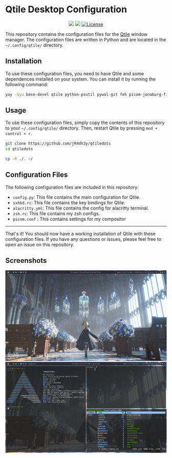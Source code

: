 # Qtile Desktop Configuration

<div  align="center">
  
![](https://img.shields.io/github/stars/jR4dh3y/qtiledots?style=for-the-badge&logo=starship&color=83c5be&logoColor=D9E0EE&labelColor=252733)
![](https://img.shields.io/github/last-commit/jR4dh3y/qtiledots?&style=for-the-badge&color=006d77&logoColor=D9E0EE&labelColor=252733)
<a href="https://github.com/jR4dh3y/qtiledots/blob/main/LICENSE">
<img alt="License" src="https://img.shields.io/github/license/h1tarxeth/Dots?style=for-the-badge&logo=starship&color=1d3557&logoColor=D9E0EE&labelColor=252733" />
</a>
</div>

This repository contains the configuration files for the [Qtile](http://www.qtile.org/) window manager. The configuration files are written in Python and are located in the `~/.config/qtile/` directory.

## Installation

To use these configuration files, you need to have Qtile and some dependences installed on your system. You can install it by running the following command:

```bash
yay -Syu base-devel qtile python-psutil pywal-git feh picom-jonaburg-fix dunst zsh playerctl brightnessctl alacritty pfetch thunar rofi ranger cava pulseaudio alsa-utils neovim vim git ly google-chrome xrander network-manager-applet pavucontrol --noconfirm --needed
```


## Usage

To use these configuration files, simply copy the contents of this repository to your `~/.config/qtile/` directory. Then, restart Qtile by pressing `mod + control + r`.

```bash
git clone https://github.com/jR4dh3y/qtiledots 
cd qtiledots
```

```bash
cp -R ./. ~/
```

## Configuration Files

The following configuration files are included in this repository:

- `config.py`: This file contains the main configuration for Qtile.
- `sxhkd.rc`: This file contains the key bindings for Qtile.
- `alacritty.yml`: This file contains the config for alacritty terminal.
- `zsh.rc`: This file contains my zsh configs.
- `picom.conf` : This contains settings for my compositor 

---
That's it! You should now have a working installation of Qtile with these configuration files. If you have any questions or issues, please feel free to open an issue on this repository.

## Screenshots
![Screenshot](ss's/ss.png)
![Screenshot](ss's/ss2.png)

